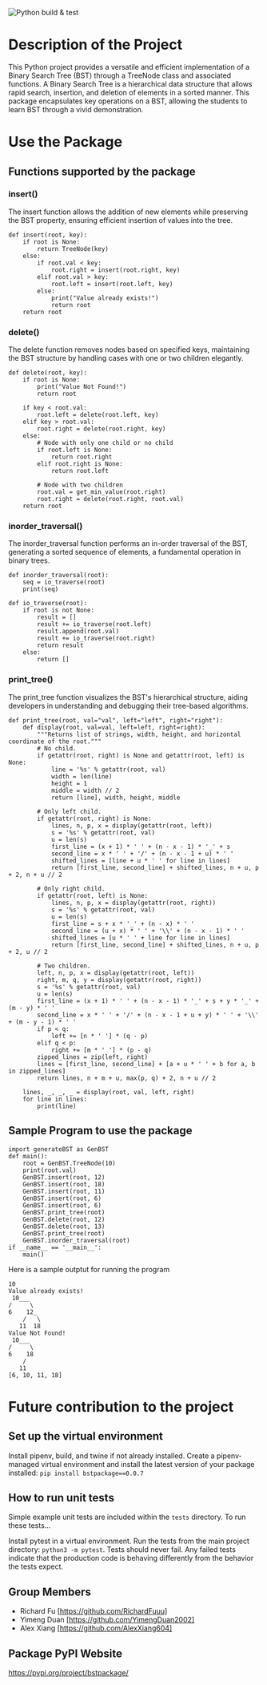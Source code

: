 ![Python build & test](https://github.com/software-students-fall2023/3-python-package-exercise-ayr/actions/workflows/python-package.yml/badge.svg)

# Description of the Project 
This Python project provides a versatile and efficient implementation of a Binary Search Tree (BST) through a TreeNode class and associated functions. A Binary Search Tree is a hierarchical data structure that allows rapid search, insertion, and deletion of elements in a sorted manner. This package encapsulates key operations on a BST, allowing the students to learn BST through a vivid demonstration.

# Use the Package 
## Functions supported by the package 
### insert()
The insert function allows the addition of new elements while preserving the BST property, ensuring efficient insertion of values into the tree.
```\python
def insert(root, key):
    if root is None:
        return TreeNode(key)
    else:
        if root.val < key:
            root.right = insert(root.right, key)
        elif root.val > key:
            root.left = insert(root.left, key)
        else:
            print("Value already exists!")
            return root
    return root
```

### delete()
The delete function removes nodes based on specified keys, maintaining the BST structure by handling cases with one or two children elegantly.
```\python
def delete(root, key):
    if root is None:
        print("Value Not Found!")
        return root

    if key < root.val:
        root.left = delete(root.left, key)
    elif key > root.val:
        root.right = delete(root.right, key)
    else:
        # Node with only one child or no child
        if root.left is None:
            return root.right
        elif root.right is None:
            return root.left

        # Node with two children
        root.val = get_min_value(root.right)
        root.right = delete(root.right, root.val)
    return root
```

### inorder_traversal()
The inorder_traversal function performs an in-order traversal of the BST, generating a sorted sequence of elements, a fundamental operation in binary trees.
```\python
def inorder_traversal(root):
    seq = io_traverse(root)
    print(seq)

def io_traverse(root):
    if root is not None:
        result = []
        result += io_traverse(root.left)
        result.append(root.val)
        result += io_traverse(root.right)
        return result
    else:
        return []
```

### print_tree()
The print_tree function visualizes the BST's hierarchical structure, aiding developers in understanding and debugging their tree-based algorithms.
```\python
def print_tree(root, val="val", left="left", right="right"):
    def display(root, val=val, left=left, right=right):
        """Returns list of strings, width, height, and horizontal coordinate of the root."""
        # No child.
        if getattr(root, right) is None and getattr(root, left) is None:
            line = '%s' % getattr(root, val)
            width = len(line)
            height = 1
            middle = width // 2
            return [line], width, height, middle

        # Only left child.
        if getattr(root, right) is None:
            lines, n, p, x = display(getattr(root, left))
            s = '%s' % getattr(root, val)
            u = len(s)
            first_line = (x + 1) * ' ' + (n - x - 1) * '_' + s
            second_line = x * ' ' + '/' + (n - x - 1 + u) * ' '
            shifted_lines = [line + u * ' ' for line in lines]
            return [first_line, second_line] + shifted_lines, n + u, p + 2, n + u // 2

        # Only right child.
        if getattr(root, left) is None:
            lines, n, p, x = display(getattr(root, right))
            s = '%s' % getattr(root, val)
            u = len(s)
            first_line = s + x * '_' + (n - x) * ' '
            second_line = (u + x) * ' ' + '\\' + (n - x - 1) * ' '
            shifted_lines = [u * ' ' + line for line in lines]
            return [first_line, second_line] + shifted_lines, n + u, p + 2, u // 2

        # Two children.
        left, n, p, x = display(getattr(root, left))
        right, m, q, y = display(getattr(root, right))
        s = '%s' % getattr(root, val)
        u = len(s)
        first_line = (x + 1) * ' ' + (n - x - 1) * '_' + s + y * '_' + (m - y) * ' '
        second_line = x * ' ' + '/' + (n - x - 1 + u + y) * ' ' + '\\' + (m - y - 1) * ' '
        if p < q:
            left += [n * ' '] * (q - p)
        elif q < p:
            right += [m * ' '] * (p - q)
        zipped_lines = zip(left, right)
        lines = [first_line, second_line] + [a + u * ' ' + b for a, b in zipped_lines]
        return lines, n + m + u, max(p, q) + 2, n + u // 2

    lines, _, _, _ = display(root, val, left, right)
    for line in lines:
        print(line)
```

## Sample Program to use the package 
```
import generateBST as GenBST
def main():
    root = GenBST.TreeNode(10)
    print(root.val)
    GenBST.insert(root, 12)
    GenBST.insert(root, 18)
    GenBST.insert(root, 11)
    GenBST.insert(root, 6)
    GenBST.insert(root, 6)
    GenBST.print_tree(root)
    GenBST.delete(root, 12)
    GenBST.delete(root, 13)
    GenBST.print_tree(root)
    GenBST.inorder_traversal(root)
if __name__ == '__main__':
    main()
```

Here is a sample outptut for running the program
```
10
Value already exists!
 10___   
/     \  
6    12_ 
    /   \
   11  18
Value Not Found!
 10___ 
/     \
6    18
    /  
   11  
[6, 10, 11, 18]
```


# Future contribution to the project 
## Set up the virtual environment
Install pipenv, build, and twine if not already installed.
Create a pipenv-managed virtual environment and install the latest version of your package installed:
 `pip install bstpackage==0.0.7`
 
## How to run unit tests

Simple example unit tests are included within the `tests` directory. To run these tests...

Install pytest in a virtual environment.
Run the tests from the main project directory: `python3 -m pytest`.
Tests should never fail. Any failed tests indicate that the production code is behaving differently from the behavior the tests expect.

## Group Members

- Richard Fu [https://github.com/RichardFuuu]
- Yimeng Duan [https://github.com/YimengDuan2002]
- Alex Xiang [https://github.com/AlexXiang604]

## Package PyPI Website
https://pypi.org/project/bstpackage/
